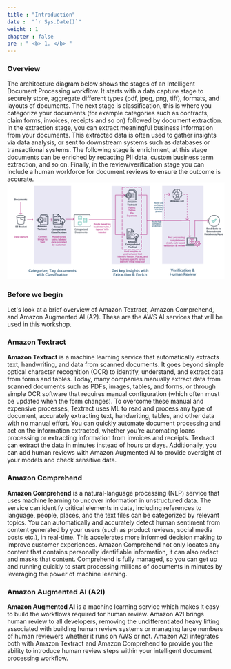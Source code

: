 ```yaml
---
title : "Introduction"
date :  "`r Sys.Date()`" 
weight : 1 
chapter : false
pre : " <b> 1. </b> "
---
```


### **Overview**
The architecture diagram below shows the stages of an Intelligent Document Processing workflow. It starts with a data capture stage to securely store, aggregate different types (pdf, jpeg, png, tiff), formats, and layouts of documents. The next stage is classification, this is where you categorize your documents (for example categories such as contracts, claim forms, invoices, receipts and so on) followed by document extraction. In the extraction stage, you can extract meaningful business information from your documents. This extracted data is often used to gather insights via data analysis, or sent to downstream systems such as databases or transactional systems. The following stage is enrichment, at this stage documents can be enriched by redacting PII data, custom business term extraction, and so on. Finally, in the review/verification stage you can include a human workforce for document reviews to ensure the outcome is accurate.
 ![s1](./images/2.prerequisite/idp_arc_2.png)

### Before we begin
Let's look at a brief overview of Amazon Textract, Amazon Comprehend, and Amazon Augmented AI (A2). These are the AWS AI services that will be used in this workshop.

### Amazon Textract
**Amazon Textract** is a machine learning service that automatically extracts text, handwriting, and data from scanned documents. It goes beyond simple optical character recognition (OCR) to identify, understand, and extract data from forms and tables. Today, many companies manually extract data from scanned documents such as PDFs, images, tables, and forms, or through simple OCR software that requires manual configuration (which often must be updated when the form changes). To overcome these manual and expensive processes, Textract uses ML to read and process any type of document, accurately extracting text, handwriting, tables, and other data with no manual effort. You can quickly automate document processing and act on the information extracted, whether you’re automating loans processing or extracting information from invoices and receipts. Textract can extract the data in minutes instead of hours or days. Additionally, you can add human reviews with Amazon Augmented AI to provide oversight of your models and check sensitive data.

### Amazon Comprehend
**Amazon Comprehend** is a natural-language processing (NLP) service that uses machine learning to uncover information in unstructured data. The service can identify critical elements in data, including references to language, people, places, and the text files can be categorized by relevant topics. You can automatically and accurately detect human sentiment from content generated by your users (such as product reviews, social media posts etc.), in real-time. This accelerates more informed decision making to improve customer experiences. Amazon Comprehend not only locates any content that contains personally identifiable information, it can also redact and masks that content. Comprehend is fully managed, so you can get up and running quickly to start processing millions of documents in minutes by leveraging the power of machine learning.

### Amazon Augmented AI (A2I)
**Amazon Augmented AI** is a machine learning service which makes it easy to build the workflows required for human review. Amazon A2I brings human review to all developers, removing the undifferentiated heavy lifting associated with building human review systems or managing large numbers of human reviewers whether it runs on AWS or not. Amazon A2I integrates both with Amazon Textract  and Amazon Comprehend  to provide you the ability to introduce human review steps within your intelligent document processing workflow.
